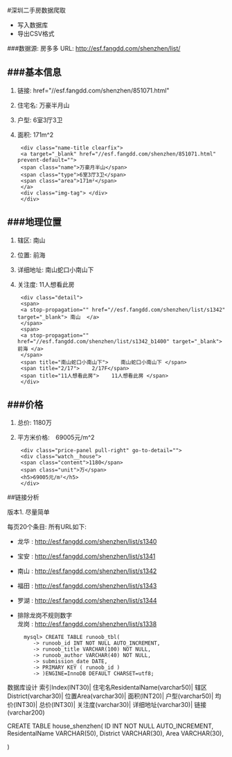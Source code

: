 
#深圳二手房数据爬取
* 写入数据库
* 导出CSV格式

###数据源: 房多多
URL: http://esf.fangdd.com/shenzhen/list/

###基本信息
---
1. 链接: href="//esf.fangdd.com/shenzhen/851071.html"
2. 住宅名: 万豪半月山
3. 户型: 6室3厅3卫
4. 面积: 171m^2

		<div class="name-title clearfix">
		<a target="_blank" href="//esf.fangdd.com/shenzhen/851071.html" prevent-default="">
		<span class="name">万豪月半山</span>
		<span class="type">6室3厅3卫</span>
		<span class="area">171m²</span>
		</a>
		<div class="img-tag"> </div>
		</div>

###地理位置
---
1. 辖区: 南山
2. 位置: 前海
3. 详细地址: 南山蛇口小南山下
4. 关注度: 11人想看此房


		<div class="detail">
		<span>
		<a stop-propagation="" href="//esf.fangdd.com/shenzhen/list/s1342" target="_blank"> 南山  </a>
		</span>
		<span>
		<a stop-propagation="" href="//esf.fangdd.com/shenzhen/list/s1342_b1400" target="_blank">前海 </a>
		</span>
		<span title="南山蛇口小南山下">    南山蛇口小南山下 </span>
		<span title="2/17">    2/17F</span>
		<span title="11人想看此房">    11人想看此房 </span>
		</div>


###价格
---
1. 总价: 1180万
2. 平方米价格:　69005元/m^2

		<div class="price-panel pull-right" go-to-detail="">
		<div class="watch__house">
		<span class="content">1180</span>
		<span class="unit">万</span>
		<h5>69005元/m²</h5>
		</div>





##链接分析

版本1. 尽量简单

每页20个条目:
所有URL如下:
* 龙华 : http://esf.fangdd.com/shenzhen/list/s1340
* 宝安 : http://esf.fangdd.com/shenzhen/list/s1341
* 南山 : http://esf.fangdd.com/shenzhen/list/s1342
* 福田 : http://esf.fangdd.com/shenzhen/list/s1343
* 罗湖 : http://esf.fangdd.com/shenzhen/list/s1344


* 排除龙岗不规则数字  
	龙岗 : http://esf.fangdd.com/shenzhen/list/s1338


		
		mysql> CREATE TABLE runoob_tbl(
		   -> runoob_id INT NOT NULL AUTO_INCREMENT,
		   -> runoob_title VARCHAR(100) NOT NULL,
		   -> runoob_author VARCHAR(40) NOT NULL,
		   -> submission_date DATE,
		   -> PRIMARY KEY ( runoob_id )
		   -> )ENGINE=InnoDB DEFAULT CHARSET=utf8;


数据库设计
索引Index(INT30)|
住宅名ResidentalName(varchar50)|
辖区District(varchar30)|
位置Area(varchar30)|
面积(INT20)|
户型(varchar50)|
均价(INT30)|
总价(INT30)|
关注度(varchar30)|
详细地址(varchar30)|
链接(varchar200)

CREATE TABLE house_shenzhen(
	ID INT NOT NULL AUTO_INCREMENT,
	ResidentalName VARCHAR(50),
	District VARCHAR(30),
	Area VARCHAR(30),
	

)